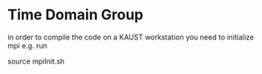 # Time Domain Group

in order to compile the code on a KAUST workstation you need to initialize mpi
e.g. run 

source mpiInit.sh
